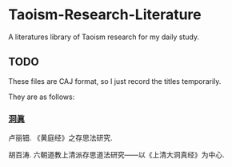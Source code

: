 # Taoism-Research-Literature
A literatures library of Taoism research for my daily study. 
## TODO
These files are CAJ format, so I just record the titles temporarily. 

They are as follows: 
### [洞眞](三洞/洞眞)
卢丽钿. 《黄庭经》之存思法研究. 

胡百涛. 六朝道教上清派存思道法研究——以《上清大洞真经》为中心. 
